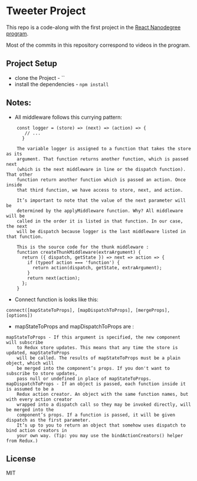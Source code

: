 # Tweeter Project

This repo is a code-along with the first project in the [React Nanodegree program](https://www.udacity.com/course/react-nanodegree--nd019).

Most of the commits in this repository correspond to videos in the program.

## Project Setup

* clone the Project - ``
* install the dependencies - `npm install`

## Notes:
- All middleware follows this currying pattern:
```
    const logger = (store) => (next) => (action) => {
       // ...
      }
      
    The variable logger is assigned to a function that takes the store as its 
    argument. That function returns another function, which is passed next 
    (which is the next middleware in line or the dispatch function). That other 
    function return another function which is passed an action. Once inside 
    that third function, we have access to store, next, and action.
    
    It’s important to note that the value of the next parameter will be 
    determined by the applyMiddleware function. Why? All middleware will be 
    called in the order it is listed in that function. In our case, the next 
    will be dispatch because logger is the last middleware listed in that function.

    This is the source code for the thunk middleware :
    function createThunkMiddleware(extraArgument) {
      return ({ dispatch, getState }) => next => action => {
        if (typeof action === 'function') {
          return action(dispatch, getState, extraArgument);
        }
        return next(action);
      };
    }
````
- Connect function is looks like this:
```
connect([mapStateToProps], [mapDispatchToProps], [mergeProps], [options])
```
- mapStateToProps and mapDispatchToProps are :
```
mapStateToProps - If this argument is specified, the new component will subscribe 
    to Redux store updates. This means that any time the store is updated, mapStateToProps 
    will be called. The results of mapStateToProps must be a plain object, which will 
    be merged into the component’s props. If you don't want to subscribe to store updates, 
    pass null or undefined in place of mapStateToProps.
mapDispatchToProps - If an object is passed, each function inside it is assumed to be a 
    Redux action creator. An object with the same function names, but with every action creator 
    wrapped into a dispatch call so they may be invoked directly, will be merged into the 
    component’s props. If a function is passed, it will be given dispatch as the first parameter. 
    It’s up to you to return an object that somehow uses dispatch to bind action creators in 
    your own way. (Tip: you may use the bindActionCreators() helper from Redux.)
```
## License

MIT
